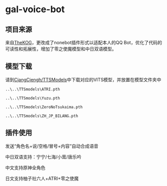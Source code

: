# gal-voice-bot

## 项目来源
来自[TheKOG](https://github.com/TheKOG/Gal-Voice-Bot)，更改成了nonebot插件形式以适配本人的QQ Bot，优化了代码的可读性和拓展性，增加了零之使魔模型和中日双语模型。

## 模型下载
请到[CjangCjengh/TTSModels](https://github.com/CjangCjengh/TTSModels)中下载对应的VITS模型，并放置在模型文件夹中

`..\..\TTSmodels\ATRI.pth`

`..\..\TTSmodels\Yuzu.pth`

`..\..\TTSmodels\ZeroNoTsukaima.pth`

`..\..\TTSmodels\ZH_JP_BILANG.pth`

## 插件使用
发送“角色名+说/空格/冒号+内容”自动合成语音

中日双语支持：宁宁/七海/小茸/唐乐吟

中文支持原神全角色

日文支持柚子社六人+ATRI+零之使魔